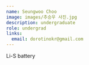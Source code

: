 ```yaml
---
name: Seungwoo Choo
image: images/추승우 사진.jpg
description: undergraduate
role: undergrad
links:
  email: dorotinokr@gmail.com
---
```


Li-S battery
